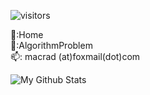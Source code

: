  
 ![visitors](https://visitor-badge.glitch.me/badge?page_id=xhwhht.xhwhht) 
 <br/>


:telescope::Home  
:seedling::AlgorithmProblem  
:mailbox:: macrad (at)foxmail(dot)com

<p align="left">
<img src="https://github-readme-stats.vercel.app/api?username=xhwhht&show_icons=true&theme=solarized-light&count_private=true&" alt="My Github Stats" />

<!-- 
<p align="center"> 
<b> Welcome To My Home Pag <br>
<img src="https://profile-counter.glitch.me/xhwhht/count.svg" height="34" width="270" />
</p>

**xhwhht/xhwhht** is a ✨ _special_ ✨ repository because its `README.md` (this file) appears on your GitHub profile.

Here are some ideas to get you started:

🔭 I’m currently working on ...
- 🌱 I’m currently learning ...
- 👯 I’m looking to collaborate on ...
- 🤔 I’m looking for help with ...
- 💬 Ask me about ...
- 📫 How to reach me: ...
- 😄 Pronouns: ...
- ⚡ Fun fact: ...

